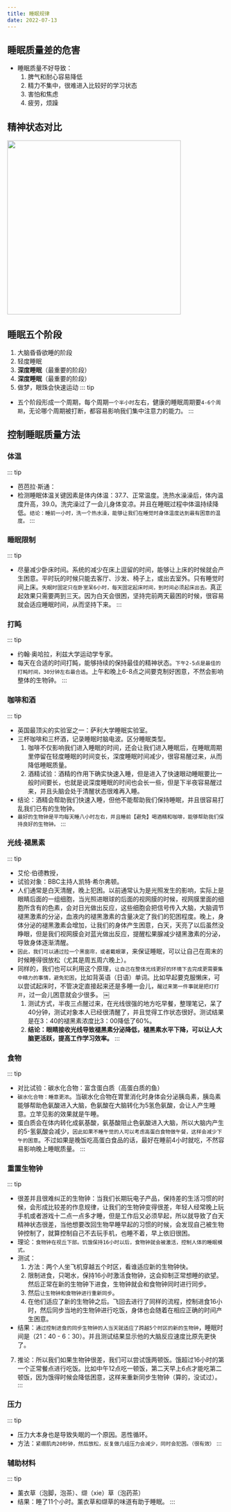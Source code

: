 ```yaml
---
title: 睡眠规律
date: 2022-07-13
---
```

## 睡眠质量差的危害
* 睡眠质量不好导致：
    1. 脾气和耐心容易降低
    2. 精力不集中，很难进入比较好的学习状态
    3. 害怕和焦虑
    4. 疲劳，烦躁
## 精神状态对比
<img src="./assets/shuimianzhiliang.jpg" style="width: 400px"/>

## 睡眠五个阶段
1. 大脑昏昏欲睡的阶段
2. 轻度睡眠
3. **深度睡眠**（最重要的阶段）
4. **深度睡眠**（最重要的阶段）
5. 做梦，眼珠会快速运动
::: tip
* 五个阶段形成一个周期，每个周期`一个半小时`左右，健康的睡眠周期要`4-6个周期`，无论哪个周期被打断，都容易影响我们集中注意力的能力。
:::

## 控制睡眠质量方法
### 体温
::: tip
* 芭芭拉·斯通：
* 检测睡眠体温关键因素是体内体温：37.7、正常温度。洗热水澡澡后，体内温度升高，39.0。洗完澡过了一会儿身体变凉。并且在睡眠过程中体温持续降低。`结论：睡前一小时，洗一个热水澡，能够让我们在睡觉时身体温度达到最有困意的温度。`
:::

### 睡眠限制
::: tip
* 尽量减少卧床时间。系统的减少在床上逗留的时间，能够让上床的时候就会产生困意。平时玩的时候只能去客厅、沙发、椅子上，或出去室外。只有睡觉时间上床。`失眠时固定只在卧室呆6小时，每天固定起床时间，到时间必须起床出去。`真正起效果只需要两到三天。因为白天会很困，坚持完前两天最困的时候，很容易就会适应睡眠时间，从而坚持下来。
:::
### 打盹
::: tip
* 约翰·奥哈拉，利兹大学运动学专家。
* 每天在合适的时间打盹，能够持续的保持最佳的精神状态。`下午2-5点是最佳的打盹时间，30分钟左右最合适`。上午和晚上6-8点之间要克制好困意，不然会影响整体的生物钟。
:::
### 咖啡和酒
::: tip
* 英国最顶尖的实验室之一：萨利大学睡眠实验室。
* 三杯咖啡和三杯酒，记录睡眠时脑电波。区分睡眠类型。
    1. 咖啡不仅影响我们进入睡眠的时间，还会让我们进入睡眠后，在睡眠周期里停留在轻度睡眠的时间变长，深度睡眠时间减少，很容易醒过来，从而降低睡眠质量。
    2. 酒精试验：酒精的作用下确实快速入睡，但是进入了快速眼动睡眠要比一般时间要长，也就是说深度睡眠的时间也会长一些，但是下半夜容易醒过来，并且头脑会处于清醒状态很难再入睡。
* 结论：酒精会帮助我们快速入睡，但他不能帮助我们保持睡眠，并且很容易打乱我们已有的生物钟。
* `最好的生物钟是平均每天睡八小时左右，并且睡前【避免】喝酒精和咖啡，能够帮助我们保持良好的生物钟。`
:::
### 光线·褪黑素
::: tip
* 艾伦·伯德教授，
* 试验对象：BBC主持人凯特·希尔弗顿。
* 人们通常是白天清醒，晚上犯困。以前通常认为是光照发生的影响，实际上是眼睛后面的一组细胞，当光照进眼球的后面的视网膜的时候，视网膜里面的细胞所含有的色素，会对日光做出反应，这些细胞会把信号传入大脑，大脑调节褪黑激素的分泌，血液内的褪黑激素的含量决定了我们的犯困程度。晚上，身体分泌的褪黑激素会增加，让我们的身体产生困意，白天，天亮了以后虽然没睁眼，但是我们视网膜会对蓝光做出反应，提醒松果腺减少褪黑激素的分泌，导致身体逐渐清醒。
* `因此，我们可以通过拉一个黑窗帘，或者戴眼罩`，来保证睡眠，可以让自己在周末的时候睡得很放松（尤其是周五周六晚上）。
* 同样的，我们也可以利用这个原理，`让自己在整体光线更好的环境下去完成更需要集中精力的事情，避免犯困`，比如背英语（日语）单词。比如早起要克服懒床，可以尝试起床时，不管决定直接起来还是多睡一会儿，`醒过来第一件事就是把灯打开`，过一会儿困意就会少很多。
￼
    1. 测试方式，半夜三点醒过来，在光线很强的地方吃早餐，整理笔记，呆了40分钟，测试对象本人已经很清醒了，并且觉得工作状态很好。测试结果是在3：40的褪黑素浓度比3：00降低了60%。
    2. **结论：眼睛接收光线导致褪黑素分泌降低，褪黑素水平下降，可以让人大脑更活跃，提高工作学习效率。**
:::

### 食物
::: tip
* 对比试验：碳水化合物：富含蛋白质（高蛋白质的鱼）
* `碳水化合物：睡意更浓`。当碳水化合物在胃里消化时身体会分泌胰岛素，胰岛素能够帮助色氨酸进入大脑，色氨酸在大脑转化为5氢色氨酸，会让人产生睡意。立竿见影的效果就是午睡。
* 蛋白质会在体内转化成氨基酸，氨基酸阻止色氨酸进入大脑，所以大脑内产生的5-氢氨酸会减少，`因此如果不睡午觉的人可以考虑高蛋白食物做午餐，这样会减少下午的困意`。不过如果是晚饭吃高蛋白食品的话，最好在睡前4小时就吃，不然容易影响晚上睡眠质量。
:::
### 重置生物钟
::: tip
* 很差并且很难纠正的生物钟：当我们长期玩电子产品，保持差的生活习惯的时候，会形成比较差的作息规律，让我们的生物钟变得很差，年轻人经常晚上玩手机或者游戏十二点一点多才睡，但是工作后又必须早起，所以就导致了白天精神状态很差，当他想要改回生物早睡早起的习惯的时候，会发现自己被生物钟控制了，就算控制自己不去玩手机，也睡不着，早上依旧很困。
* 理论：`食物钟在视丘下部。饥饿保持16小时以后，食物钟就会被激活，控制人体的睡眠模式。`
* 测试：
    1. 方法：两个人坐飞机穿越五个时区，看谁适应新的生物钟快。
    2. 限制进食，只喝水，保持16小时激活食物钟，这会抑制正常想睡的欲望。然后正常在新的生物钟下进食，生物钟就会和食物钟同时进行同步。
    3. 然后`让生物钟和食物钟进行重新同步`。
    4. 在他们适应了新的生物钟之后。飞回去进行了同样的流程，控制进食16小时，然后同步当地的生物钟进行吃饭，身体也会随着在相应正确的时间产生困意。
* 结果：`通过控制进食的同步生物钟的人当天就适应了跨越5个时区的新的生物钟`，睡眠时间是（21：40 - 6：30）。并且测试结果显示他的大脑反应速度比原先更快了。
7. 推论：所以我们如果生物钟很差，我们可以尝试饿两顿饭。饿超过16小时的第一个正常餐点进行吃饭。比如中午12点吃一顿饭，第二天早上6点才能吃第二顿饭，因为饿得时候会降低困意，这样来重新同步生物钟（算的，没试过）。
:::
### 压力
::: tip
* 压力大本身也是导致失眠的一个原因。恶性循环。
* 方法：`紧绷肌肉20秒钟，然后放松，反复做几组压力会减少，同时会犯困。（很有效）`
:::
### 辅助材料
::: tip
* 薰衣草（泡脚，泡茶）、缬（xie）草（泡药茶）
* 结果：睡了11个小时。薰衣草和缬草的味道有助于睡眠。
:::
